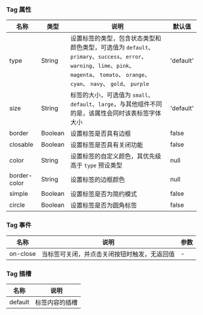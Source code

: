 ### Tag 属性

| 名称         | 类型    | 说明                                                                                                                                                                                         | 默认值    |
| ------------ | ------- | -------------------------------------------------------------------------------------------------------------------------------------------------------------------------------------------- | --------- |
| type         | String  | 设置标签的类型，包含状态类型和颜色类型，可选值为 `default`、`primary`、`success`、`error`、`warning`、`lime`、`pink`、 `magenta`、 `tomato`、 `orange`、 `cyan`、 `navy`、 `gold`、 `purple` | 'default' |
| size         | String  | 标签的大小，可选值为 `small`、`default`、`large`，与其他组件不同的是，该属性会同时该表标签字体大小                                                                                           | 'default' |
| border       | Boolean | 设置标签是否具有边框                                                                                                                                                                         | false     |
| closable     | Boolean | 设置标签是否具有关闭功能                                                                                                                                                                     | false     |
| color        | String  | 设置标签的自定义颜色，其优先级高于 `type` 预设类型                                                                                                                                           | null      |
| border-color | String  | 设置标签的边框颜色                                                                                                                                                                           | null      |
| simple       | Boolean | 设置标签是否为简约模式                                                                                                                                                                       | false     |
| circle       | Boolean | 设置标签是否为圆角标签                                                                                                                                                                       | false     |

### Tag 事件

| 名称     | 说明                                         | 参数 |
| -------- | -------------------------------------------- | ---- |
| on-close | 当标签可关闭，并点击关闭按钮时触发，无返回值 | -    |

### Tag 插槽

| 名称    | 说明           |
| ------- | -------------- |
| default | 标签内容的插槽 |
